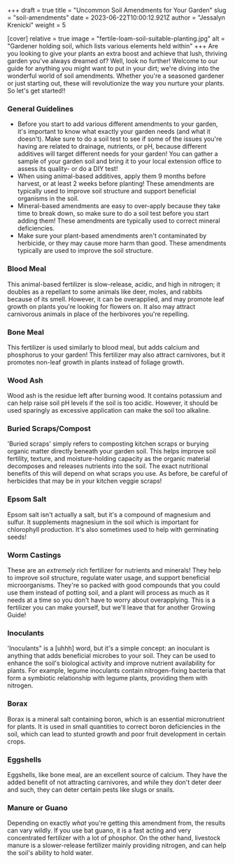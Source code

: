 +++
draft = true
title = "Uncommon Soil Amendments for Your Garden"
slug = "soil-amendments"
date = 2023-06-22T10:00:12.921Z
author = "Jessalyn Krenicki"
weight = 5

[cover]
relative = true
image = "fertile-loam-soil-suitable-planting.jpg"
alt = "Gardener holding soil, which lists various elements held within"
+++
Are you looking to give your plants an extra boost and achieve that lush, thriving garden you've always dreamed of? Well, look no further! Welcome to our guide for anything you might want to put in your dirt; we're diving into the wonderful world of soil amendments. Whether you're a seasoned gardener or just starting out, these will revolutionize the way you nurture your plants. So let's get started!!

### General Guidelines

* Before you start to add various different amendments to your garden, it's important to know what exactly your garden needs (and what it doesn't). Make sure to do a soil test to see if some of the issues you're having are related to drainage, nutrients, or pH, because different additives will target different needs for your garden! You can gather a sample of your garden soil and bring it to your local extension office to assess its quality- or do a DIY test!
* When using animal-based additives, apply them 9 months before harvest, or at least 2 weeks before planting! These amendments are typically used to improve soil structure and support beneficial organisms in the soil.
* Mineral-based amendments are easy to over-apply because they take time to break down, so make sure to do a soil test before you start adding them! These amendments are typically used to correct mineral deficiencies.
* Make sure your plant-based amendments aren't contaminated by herbicide, or they may cause more harm than good. These amendments typically are used to improve the soil structure.

### Blood Meal

This animal-based fertilizer is slow-release, acidic, and high in nitrogen; it doubles as a repellant to some animals like deer, moles, and rabbits because of its smell. However, it can be overapplied, and may promote leaf growth on plants you're looking for flowers on. It also may attract carnivorous animals in place of the herbivores you're repelling.

### Bone Meal

This fertilizer is used similarly to blood meal, but adds calcium and phosphorus to your garden! This fertilizer may also attract carnivores, but it promotes non-leaf growth in plants instead of foliage growth. 

### Wood Ash

Wood ash is the residue left after burning wood. It contains potassium and can help raise soil pH levels if the soil is too acidic. However, it should be used sparingly as excessive application can make the soil too alkaline.

### Buried Scraps/Compost

'Buried scraps' simply refers to composting kitchen scraps or burying organic matter directly beneath your garden soil. This helps improve soil fertility, texture, and moisture-holding capacity as the organic material decomposes and releases nutrients into the soil. The exact nutritional benefits of this will depend on what scraps you use. As before, be careful of herbicides that may be in your kitchen veggie scraps!

### Epsom Salt

Epsom salt isn't actually a salt, but it's a compound of magnesium and sulfur. It supplements magnesium in the soil which is important for chlorophyll production. It's also sometimes used to help with germinating seeds!

### Worm Castings

These are an *extremely* rich fertilizer for nutrients and minerals! They help to improve soil structure, regulate water usage, and support beneficial microorganisms. They're so packed with good compounds that you could use them instead of potting soil, and a plant will process as much as it needs at a time so you don't have to worry about overapplying. This is a fertilizer you can make yourself, but we'll leave that for another Growing Guide!

### Inoculants

'Inoculants" is a \[uhhh] word, but it's a simple concept: an inoculant is anything that adds beneficial microbes to your soil. They can be used to enhance the soil's biological activity and improve nutrient availability for plants. For example, legume inoculants contain nitrogen-fixing bacteria that form a symbiotic relationship with legume plants, providing them with nitrogen.

### Borax

Borax is a mineral salt containing boron, which is an essential micronutrient for plants. It is used in small quantities to correct boron deficiencies in the soil, which can lead to stunted growth and poor fruit development in certain crops.

### Eggshells

Eggshells, like bone meal, are an excellent source of calcium. They have the added benefit of not attracting carnivores, and while they don't deter deer and such, they can deter certain pests like slugs or snails. 

### Manure or Guano

Depending on exactly *what* you're getting this amendment from, the results can vary wildly. If you use bat guano, it is a fast acting and very concentrated fertilizer with a lot of phosphor. On the other hand, livestock manure is a slower-release fertilizer mainly providing nitrogen, and can help the soil's ability to hold water.